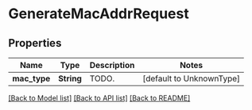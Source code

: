 # GenerateMacAddrRequest

## Properties

Name | Type | Description | Notes
------------ | ------------- | ------------- | -------------
**mac_type** | **String** | TODO. | [default to UnknownType]

[[Back to Model list]](../README.md#documentation-for-models) [[Back to API list]](../README.md#documentation-for-api-endpoints) [[Back to README]](../README.md)


